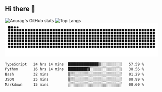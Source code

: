 ## Hi there 👋
![Anurag's GitHub stats](https://github-readme-stats.vercel.app/api?username=CNCoreSteb)
![Top Langs](https://github-readme-stats.vercel.app/api/top-langs/?username=CNCoreSteb)
<picture>
  <source media="(prefers-color-scheme: dark)" srcset="https://raw.githubusercontent.com/CNCoreSteb/CNCoreSteb/output/github-contribution-grid-snake-dark.svg">
  <source media="(prefers-color-scheme: light)" srcset="https://raw.githubusercontent.com/CNCoreSteb/CNCoreSteb/output/github-contribution-grid-snake.svg">
  <img alt="github contribution grid snake animation" src="https://raw.githubusercontent.com/CNCoreSteb/CNCoreSteb/output/github-contribution-grid-snake.svg">
</picture>

<!--START_SECTION:waka-->

```txt
TypeScript   24 hrs 14 mins  ██████████████▒░░░░░░░░░░   57.59 %
Python       16 hrs 14 mins  █████████▓░░░░░░░░░░░░░░░   38.56 %
Bash         32 mins         ▒░░░░░░░░░░░░░░░░░░░░░░░░   01.29 %
JSON         25 mins         ▒░░░░░░░░░░░░░░░░░░░░░░░░   00.99 %
Markdown     15 mins         ░░░░░░░░░░░░░░░░░░░░░░░░░   00.60 %
```

<!--END_SECTION:waka-->


<!--
**CNCoreSteb/CNCoreSteb** is a ✨ _special_ ✨ repository because its `README.md` (this file) appears on your GitHub profile.

Here are some ideas to get you started:

- 🔭 I’m currently working on ...
- 🌱 I’m currently learning ...
- 👯 I’m looking to collaborate on ...
- 🤔 I’m looking for help with ...
- 💬 Ask me about ...
- 📫 How to reach me: ...
- 😄 Pronouns: ...
- ⚡ Fun fact: ...
-->
